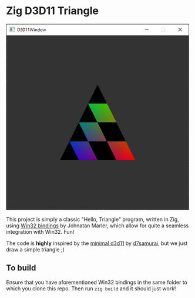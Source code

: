 Zig D3D11 Triangle
=========================

![](vis.png)

This project is simply a classic "Hello, Triangle" program, written in Zig, using
[Win32 bindings](https://github.com/marlersoft/zigwin32) by Johnatan Marler, which allow for quite a seamless integration with Win32. Fun!

The code is **highly** inspired by the [minimal d3d11](https://gist.github.com/d7samurai/261c69490cce0620d0bfc93003cd1052) by [d7samurai](https://github.com/d7samurai), but we just draw a simple triangle ;)

## To build
Ensure that you have aforementioned Win32 bindings in the same folder to which you clone this repo.
Then run `zig build` and it should just work!


